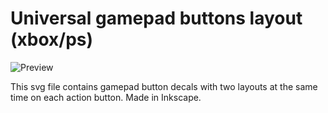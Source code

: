 # Universal gamepad buttons layout (xbox/ps)

![Preview](https://github.com/user-attachments/assets/523e130c-5028-4a60-931f-60489674a778)

This svg file contains gamepad button decals with two layouts at the same time on each action button.
Made in Inkscape.
